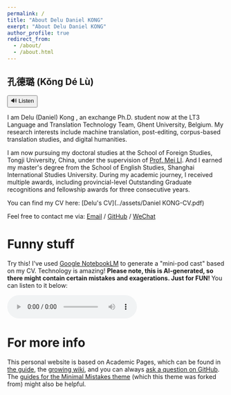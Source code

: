 ```yaml
---
permalink: /
title: "About Delu Daniel KONG"
exerpt: "About Delu Daniel KONG"
author_profile: true
redirect_from: 
  - /about/
  - /about.html
---
```



<h2>孔德璐 (Kǒng Dé Lù)</h2>
<button onclick="playAudio()">🔊 Listen</button>
<audio id="audio" src="../assets/NameAudio.mp3"></audio>
<script>
  function playAudio() {
    document.getElementById('audio').play();
  }
</script>

I am Delu (Daniel) Kong , an exchange Ph.D. student now at the LT3 Language and Translation Technology Team, Ghent University, Belgium. My research interests include machine translation, post-editing, corpus-based translation studies, and digital humanities.

I am now pursuing my doctoral studies at the School of Foreign Studies, Tongji University, China, under the supervision of [Prof. Mei LI](https://www.researchgate.net/profile/May-Li-12). And I earned my master's degree from the School of English Studies, Shanghai International Studies University. During my academic journey, I received multiple awards, including provincial-level Outstanding Graduate recognitions and fellowship awards for three consecutive years.

You can find my CV here: [Delu's CV](../assets/Daniel KONG-CV.pdf)


Feel free to contact me via:
[Email](mailto:kongdelu2009@hotmail.com) / [GitHub](https://github.com/danielkong1996) / [WeChat](./asset/WechatImage.jpg)


Funny stuff
======
Try this! I've used [Google NotebookLM](https://notebooklm.google.com/) to generate a "mini-pod cast" based on my CV. Technology is 
amazing! <b> Please note, this is AI-generated, so there might contain certain mistakes and exagerations. Just for FUN! </b>
You can listen to it below:

<audio controls>
  <source src="../assets/Daniel Kong_ CV and Research.wav" type="audio/mpeg">
  Your browser does not support the audio element.
</audio>

For more info
======
This personal website is based on Academic Pages, which can be found in [the guide](https://academicpages.github.io/markdown/), the [growing wiki](https://github.com/academicpages/academicpages.github.io/wiki), and you can always [ask a question on GitHub](https://github.com/academicpages/academicpages.github.io/discussions). The [guides for the Minimal Mistakes theme](https://mmistakes.github.io/minimal-mistakes/docs/configuration/) (which this theme was forked from) might also be helpful.
